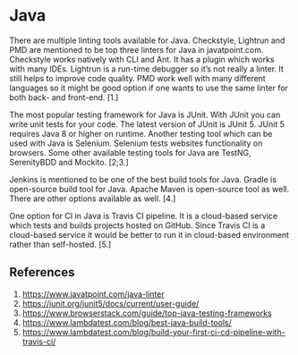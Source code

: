 # Java

There are multiple linting tools available for Java. Checkstyle, Lightrun and PMD are mentioned to be top three linters for Java in javatpoint.com. Checkstyle works natively with CLI and Ant. It has a plugin which works with many IDEs. Lightrun is a run-time debugger so it’s not really a linter. It still helps to improve code quality. PMD work well with many different languages so it might be good option if one wants to use the same linter for both back- and front-end. [1.]

The most popular testing framework for Java is JUnit. With JUnit you can write unit tests for your code. The latest version of JUnit is JUnit 5. JUnit 5 requires Java 8 or higher on runtime. Another testing tool which can be used with Java is Selenium. Selenium tests websites functionality on browsers. Some other available testing tools for Java are TestNG, SerenityBDD and Mockito. [2;3.]

Jenkins is mentioned to be one of the best build tools for Java. Gradle is open-source build tool for Java. Apache Maven is open-source tool as well. There are other options available as well. [4.]

One option for CI in Java is Travis CI pipeline. It is a cloud-based service which tests and builds projects hosted on GitHub. Since Travis CI is a cloud-based service it would be better to run it in cloud-based environment rather than self-hosted. [5.]

## References

1. https://www.javatpoint.com/java-linter
2. https://junit.org/junit5/docs/current/user-guide/
3. https://www.browserstack.com/guide/top-java-testing-frameworks
4. https://www.lambdatest.com/blog/best-java-build-tools/
5. https://www.lambdatest.com/blog/build-your-first-ci-cd-pipeline-with-travis-ci/

